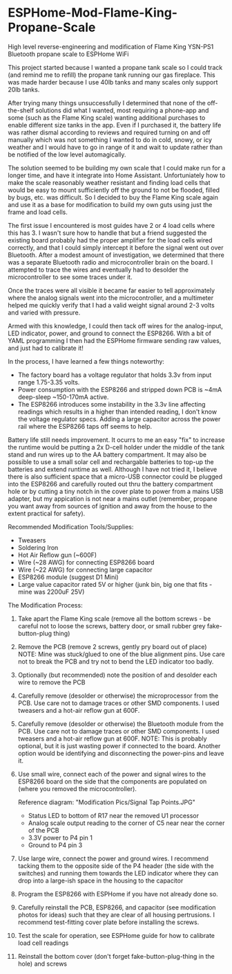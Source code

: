 # ESPHome-Mod-Flame-King-Propane-Scale
High level reverse-engineering and modification of Flame King YSN-PS1 Bluetooth propane scale to ESPHome WiFi

This project started because I wanted a propane tank scale so I could track (and remind me to refill)
the propane tank running our gas fireplace.  This was made harder because I use 40lb tanks and many
scales only support 20lb tanks.

After trying many things unsuccessfully I determined that none of the off-the-shelf solutions did
what I wanted, most requiring a phone-app and some (such as the Flame King scale) wanting
additional purchases to enable different size tanks in the app.  Even if I purchased it, the
battery life was rather dismal according to reviews and required turning on and off manually
which was not something I wanted to do in cold, snowy, or icy weather and I would have to go
in range of it and wait to update rather than be notified of the low level automagically.

The solution seemed to be building my own scale that I could make run for a longer time, and
have it integrate into Home Assistant.  Unfortuniately how to make the scale reasonably weather
resistant and finding load cells that would be easy to mount sufficiently off the ground to not
be flooded, filled by bugs, etc. was difficult.  So I decided to buy the Flame King scale again
and use it as a base for modification to build my own guts using just the frame and load cells.

The first issue I encountered is most guides have 2 or 4 load cells where this has 3.  I wasn't
sure how to handle that but a friend suggested the existing board probably had the proper
amplifier for the load cells wired correctly, and that I could simply intercept it before the
signal went out over Bluetooth.  After a modest amount of investigation, we determined that
there was a separate Bluetooth radio and microcontroller brain on the board.  I attempted to
trace the wires and eventually had to desolder the microcontroller to see some traces under it.

Once the traces were all visible it became far easier to tell approximately where the analog
signals went into the microcontroller, and a multimeter helped me quickly verify that I had
a valid weight signal around 2-3 volts and varied with pressure.

Armed with this knowledge, I could then tack off wires for the analog-input, LED indicator,
power, and ground to connect the ESP8266.  With a bit of YAML programming I then had the
ESPHome firmware sending raw values, and just had to calibrate it!

In the process, I have learned a few things noteworthy:
* The factory board has a voltage regulator that holds 3.3v from input range 1.75-3.35 volts.
* Power consumption with the ESP8266 and stripped down PCB is ~4mA deep-sleep ~150-170mA active.
* The ESP8266 introduces some instability in the 3.3v line affecting readings which results
  in a higher than intended reading, I don't know the voltage regulator specs.  Adding
  a large capacitor across the power rail where the ESP8266 taps off seems to help.

Battery life still needs improvement.  It ocurrs to me an easy "fix" to increase the
runtime would be putting a 2x D-cell holder under the middle of the tank stand and run wires
up to the AA battery compartment.  It may also be possible to use a small solar cell and
rechargable batteries to top-up the batteries and extend runtime as well.  Although I have
not tried it, I believe there is also sufficient space that a micro-USB connector could be
plugged into the ESP8266 and carefully routed out thru the battery compartment hole or by
cutting a tiny notch in the cover plate to power from a mains USB adapter, but my appication
is not near a mains outlet (remember, propane you want away from sources of ignition and
away from the house to the extent practical for safety).


Recommended Modification Tools/Supplies:

* Tweasers
* Soldering Iron
* Hot Air Reflow gun (~600F)
* Wire (~28 AWG) for connecting ESP8266 board
* Wire (~22 AWG) for connecting large capacitor
* ESP8266 module (suggest D1 Mini)
* Large value capacitor rated 5V or higher (junk bin, big one that fits - mine was 2200uF 25V)


The Modification Process:

1. Take apart the Flame King scale (remove all the bottom screws - be careful not to loose
   the screws, battery door, or small rubber grey fake-button-plug thing)

2. Remove the PCB (remove 2 screws, gently pry board out of place)
   NOTE: Mine was stuck/glued to one of the blue alignment pins.  Use care not to break
	       the PCB and try not to bend the LED indicator too badly.

3. Optionally (but recommended) note the position of and desolder each wire to remove the PCB

4. Carefully remove (desolder or otherwise) the microprocessor from the PCB.  Use care not to
   damage traces or other SMD components.  I used tweasers and a hot-air reflow gun at 600F.

5. Carefully remove (desolder or otherwise) the Bluetooth module from the PCB.  Use care not to
   damage traces or other SMD components.  I used tweasers and a hot-air reflow gun at 600F.
	 NOTE: This is probably optional, but it is just wasting power if connected to the board.
	       Another option would be identifying and disconnecting the power-pins and leave it.

6. Use small wire, connect each of the power and signal wires to the ESP8266 board on the
   side that the components are populated on (where you removed the microcontroller).

     Reference diagram: "Modification Pics/Signal Tap Points.JPG"
     * Status LED to bottom of R17 near the removed U1 processor
     * Analog scale output reading to the corner of C5 near near the corner of the PCB
     * 3.3V power to P4 pin 1
     * Ground to P4 pin 3

7. Use large wire, connect the power and ground wires.  I recommend tacking them to the
   opposite side of the P4 header (the side with the switches) and running them towards the
	 LED indicator where they can drop into a large-ish space in the housing to the capacitor

8. Program the ESP8266 with ESPHome if you have not already done so.

9. Carefully reinstall the PCB, ESP8266, and capacitor (see modification photos for ideas)
   such that they are clear of all housing pertrusions.  I recommend test-fitting cover
	 plate before installing the screws.

10. Test the scale for operation, see ESPHome guide for how to calibrate load cell readings

11. Reinstall the bottom cover (don't forget fake-button-plug-thing in the hole) and screws

